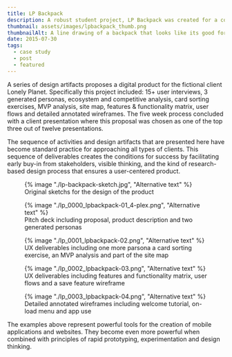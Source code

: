 ```yaml
---
title: LP Backpack
description: A robust student project, LP Backpack was created for a continuing education course at the School of the Visual Arts Interaction design program
thumbnail: assets/images/lpbackpack_thumb.png
thumbnailAlt: A line drawing of a backpack that looks like its good for traveling 
date: 2015-07-30
tags:
  - case study
  - post
  - featured
---
```


A series of design artifacts proposes a digital product for the fictional client Lonely Planet. Specifically this project included: 15+ user interviews, 3 generated personas, ecosystem and competitive analysis, card sorting exercises, MVP analysis, site map, features &amp; functionality matrix, user flows and detailed annotated wireframes. The five week process concluded with a client presentation where this proposal was chosen as one of the top three out of twelve presentations.

The sequence of activities and design artifacts that are presented here have become standard practice for approaching all types of clients. This sequence of deliverables creates the conditions for success by facilitating early buy-in from stakeholders, visible thinking, and the kind of research-based design process that ensures a user-centered product.

<figure>
  {% image "./lp-backpack-sketch.jpg", "Alternative text" %}
<figcaption>Original sketchs for the design of the product</figcaption>
</figure>

<figure>
  {% image "./lp_0000_lpbackpack-01_4-plex.png", "Alternative text" %}
<figcaption>Pitch deck including proposal, product description and two generated personas</figcaption>
</figure>

<figure>
  {% image "./lp_0001_lpbackpack-02.png", "Alternative text" %}
<figcaption>UX deliverables including one more parsona a card sorting exercise, an MVP analysis and part of the site map</figcaption>
</figure>

<figure>
  {% image "./lp_0002_lpbackpack-03.png", "Alternative text" %}
<figcaption>UX deliverables including features and functionality matrix, user flows and a save feature wireframe</figcaption>
</figure>

<figure>
  {% image "./lp_0003_lpbackpack-04.png", "Alternative text" %}
<figcaption>Detailed annotated wireframes including welcome tutorial, on-load menu and app use</figcaption>
</figure>

The examples above represent powerful tools for the creation of mobile applications and websites. They become even more powerful when combined with principles of rapid prototyping, experimentation and design thinking. 